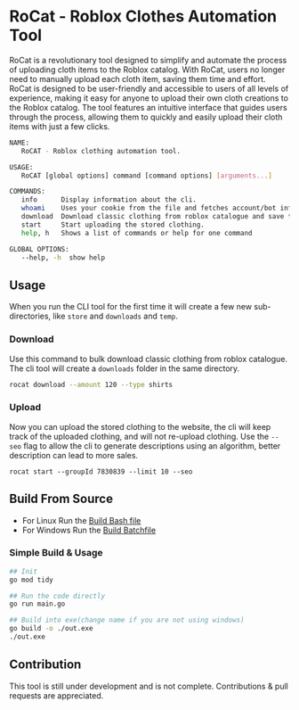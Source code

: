 # RoCat - **Ro**blox **C**lothes **A**utomation **T**ool

RoCat is a revolutionary tool designed to simplify and automate the process of uploading cloth items to the Roblox catalog. With RoCat, users no longer need to manually upload each cloth item, saving them time and effort. RoCat is designed to be user-friendly and accessible to users of all levels of experience, making it easy for anyone to upload their own cloth creations to the Roblox catalog. The tool features an intuitive interface that guides users through the process, allowing them to quickly and easily upload their cloth items with just a few clicks.

```bash
NAME:
   RoCAT - Roblox clothing automation tool.

USAGE:
   RoCAT [global options] command [command options] [arguments...]

COMMANDS:
   info      Display information about the cli.
   whoami    Uses your cookie from the file and fetches account/bot info.
   download  Download classic clothing from roblox catalogue and save them for later upload
   start     Start uploading the stored clothing.
   help, h   Shows a list of commands or help for one command

GLOBAL OPTIONS:
   --help, -h  show help
```

## Usage

When you run the CLI tool for the first time it will create a few new sub-directories, like `store` and `downloads` and `temp`.

### Download

Use this command to bulk download classic clothing from roblox catalogue. The cli tool will create a `downloads` folder in the same directory.

```sh
rocat download --amount 120 --type shirts
```

### Upload

Now you can upload the stored clothing to the website, the cli will keep track of the uploaded clothing, and will not re-upload clothing. Use the `--seo` flag to allow the cli to generate descriptions using an algorithm, better description can lead to more sales.

```
rocat start --groupId 7830839 --limit 10 --seo
```

## Build From Source

- For Linux Run the [Build Bash file](./build.sh)
- For Windows Run the [Build Batchfile](./build.cmd)

### Simple Build & Usage

```sh
## Init
go mod tidy

## Run the code directly
go run main.go

## Build into exe(change name if you are not using windows)
go build -o ./out.exe
./out.exe
```

## Contribution

This tool is still under development and is not complete. Contributions & pull requests are appreciated.
